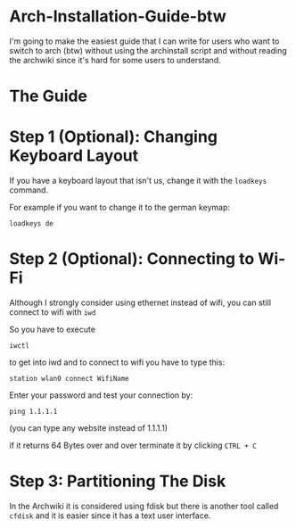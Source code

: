 # Arch-Installation-Guide-btw
I'm going to make the easiest guide that I can write for users who want to switch to arch (btw) without using the archinstall script and without reading the archwiki since it's hard for some users to understand.



#    The Guide

# Step 1 (Optional): Changing Keyboard Layout

If you have a keyboard layout that isn't us, change it with the `loadkeys` command.

For example if you want to change it to the german keymap:


`loadkeys de`


# Step 2 (Optional): Connecting to Wi-Fi
Although I strongly consider using ethernet instead of wifi, you can still connect to wifi with `iwd`

So you have to execute

`iwctl`

to get into iwd and to connect to wifi you have to type this:

`station wlan0 connect WifiName`

Enter your password and test your connection by:

`ping 1.1.1.1`

(you can type any website instead of 1.1.1.1)

if it returns 64 Bytes over and over terminate it by clicking `CTRL + C`

# Step 3: Partitioning The Disk

In the Archwiki it is considered using fdisk but there is another tool called `cfdisk` and it is easier since it has a text user interface.
